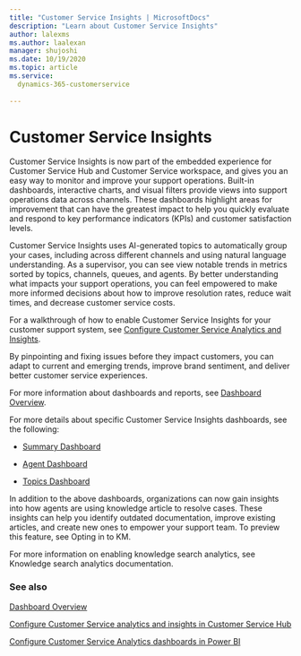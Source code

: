 ```yaml
---
title: "Customer Service Insights | MicrosoftDocs"
description: "Learn about Customer Service Insights"
author: lalexms
ms.author: laalexan
manager: shujoshi
ms.date: 10/19/2020
ms.topic: article
ms.service: 
  dynamics-365-customerservice
  
---
```


# Customer Service Insights

Customer Service Insights is now part of the embedded experience for Customer Service Hub and Customer Service workspace, and gives you an easy way to monitor and improve your support operations. Built-in dashboards, interactive charts, and visual filters provide views into support operations data across channels. These dashboards highlight areas for improvement that can have the greatest impact to help you quickly evaluate and respond to key performance indicators (KPIs) and customer satisfaction levels.

Customer Service Insights uses AI-generated topics to automatically group your cases, including across different channels and using natural language understanding. As a supervisor, you can see view notable trends in metrics sorted by topics, channels, queues, and agents. By better understanding what impacts your support operations, you can feel empowered to make more informed decisions about how to improve resolution rates, reduce wait times, and decrease customer service costs.

For a walkthrough of how to enable Customer Service Insights for your customer support system, see [Configure Customer Service Analytics and Insights](configure-customer-service-analytics-insights-csh.md).

By pinpointing and fixing issues before they impact customers, you can adapt to current and emerging trends, improve brand sentiment, and deliver better customer service experiences.

For more information about dashboards and reports, see [Dashboard Overview](customer-service-analytics.md).

For more details about specific Customer Service Insights dashboards, see the following: 

- [Summary Dashboard](summary-dashboard-cs.md) 

- [Agent Dashboard](agent-dashboard-cs.md) 

- [Topics Dashboard](topics-dashboard-cs.md) 

In addition to the above dashboards, organizations can now gain insights into how agents are using knowledge article to resolve cases. These insights can help you identify outdated documentation, improve existing articles, and create new ones to empower your support team. To preview this feature, see Opting in to KM. 

For more information on enabling knowledge search analytics, see Knowledge search analytics documentation.

### See also

[Dashboard Overview](customer-service-analytics.md)

[Configure Customer Service analytics and insights in Customer Service Hub](configure-customer-service-analytics-insights-csh.md)

[Configure Customer Service Analytics dashboards in Power BI](configure-customer-service-analytics-dashboard.md)
